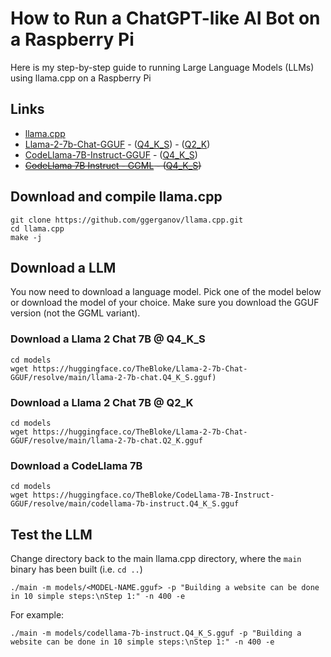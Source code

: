 # How to Run a ChatGPT-like AI Bot on a Raspberry Pi
Here is my step-by-step guide to running Large Language Models (LLMs) using llama.cpp on a Raspberry Pi

## Links

- [llama.cpp](https://github.com/ggerganov/llama.cpp)
- [Llama-2-7b-Chat-GGUF](https://huggingface.co/TheBloke/Llama-2-7b-Chat-GGUF) - ([Q4_K_S](https://huggingface.co/TheBloke/Llama-2-7b-Chat-GGUF/resolve/main/llama-2-7b-chat.Q4_K_S.gguf)) - ([Q2_K](https://huggingface.co/TheBloke/Llama-2-7b-Chat-GGUF/resolve/main/llama-2-7b-chat.Q2_K.gguf))
- [CodeLlama-7B-Instruct-GGUF](https://huggingface.co/TheBloke/CodeLlama-7B-Instruct-GGUF) - ([Q4_K_S](https://huggingface.co/TheBloke/CodeLlama-7B-Instruct-GGUF/resolve/main/codellama-7b-instruct.Q4_K_S.gguf))
- ~~[CodeLlama 7B Instruct - GGML](https://huggingface.co/TheBloke/CodeLlama-7B-Instruct-GGML/tree/main) - ([Q4_K_S](https://huggingface.co/TheBloke/CodeLlama-7B-Instruct-GGML/blob/main/codellama-7b-instruct.ggmlv3.Q4_K_S.bin))~~

## Download and compile llama.cpp

```
git clone https://github.com/ggerganov/llama.cpp.git
cd llama.cpp
make -j
```

## Download a LLM

You now need to download a language model. Pick one of the model below or download the model of your choice. Make sure you download the GGUF version (not the GGML variant).
### Download a Llama 2 Chat 7B @ Q4_K_S
```
cd models
wget https://huggingface.co/TheBloke/Llama-2-7b-Chat-GGUF/resolve/main/llama-2-7b-chat.Q4_K_S.gguf)
```

### Download a Llama 2 Chat 7B @ Q2_K
```
cd models
wget https://huggingface.co/TheBloke/Llama-2-7b-Chat-GGUF/resolve/main/llama-2-7b-chat.Q2_K.gguf
```

### Download a CodeLlama 7B
```
cd models
wget https://huggingface.co/TheBloke/CodeLlama-7B-Instruct-GGUF/resolve/main/codellama-7b-instruct.Q4_K_S.gguf
```

## Test the LLM

Change directory back to the main llama.cpp directory, where the `main` binary has been built (i.e. `cd ..`)

```
./main -m models/<MODEL-NAME.gguf> -p "Building a website can be done in 10 simple steps:\nStep 1:" -n 400 -e
```

For example:
```
./main -m models/codellama-7b-instruct.Q4_K_S.gguf -p "Building a website can be done in 10 simple steps:\nStep 1:" -n 400 -e
```




